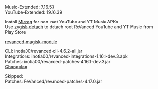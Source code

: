 Music-Extended: 7.16.53  
YouTube-Extended: 19.16.39  

Install [Microg](https://github.com/ReVanced/GmsCore/releases) for non-root YouTube and YT Music APKs  
Use [zygisk-detach](https://github.com/j-hc/zygisk-detach) to detach root ReVanced YouTube and YT Music from Play Store  

[revanced-magisk-module](https://github.com/j-hc/revanced-magisk-module)
  
CLI: inotia00/revanced-cli-4.6.2-all.jar  
Integrations: inotia00/revanced-integrations-1.16.1-dev.3.apk  
Patches: inotia00/revanced-patches-4.16.1-dev.3.jar  
[Changelog](https://github.com/inotia00/revanced-patches/releases/tag/v4.16.1-dev.3)  

Skipped:  
Patches: ReVanced/revanced-patches-4.17.0.jar    
